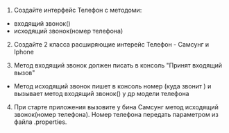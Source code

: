 1. Создайте интерфейс Телефон с методоми:
- входящий звонок()
- исходящий звонок(номер телефона)
2. Создайте 2 класса расширяющие интерейс Телефон - Самсунг и Iphone

3. Метод входящий звонок должен писать в консоль "Принят входящий вызов"
- Метод исходящий звонок пишет в консоль номер (куда звонит )
  и вызывает метод входящий звонок() у др модели телефона

4. При старте приложения вызовите у бина Самсунг метод  исходящий звонок(номер телефона).
   Номер телефона передать параметром из файла .properties.